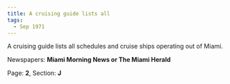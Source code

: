 ```yaml
---  
title: A cruising guide lists all  
tags:  
  - Sep 1971  
---  
```

  
A cruising guide lists all schedules and cruise ships operating out of Miami.  
  
Newspapers: **Miami Morning News or The Miami Herald**  
  
Page: **2**, Section: **J** 
